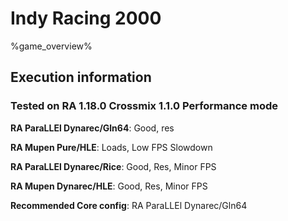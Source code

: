 # Indy Racing 2000 

%game_overview%

## Execution information

### Tested on RA 1.18.0 Crossmix 1.1.0 Performance mode

**RA ParaLLEl Dynarec/Gln64**: Good, res

**RA Mupen Pure/HLE**: Loads, Low FPS Slowdown

**RA ParaLLEl Dynarec/Rice**: Good, Res, Minor FPS

**RA Mupen Dynarec/HLE**: Good, Res, Minor FPS

**Recommended Core config**: RA ParaLLEl Dynarec/Gln64